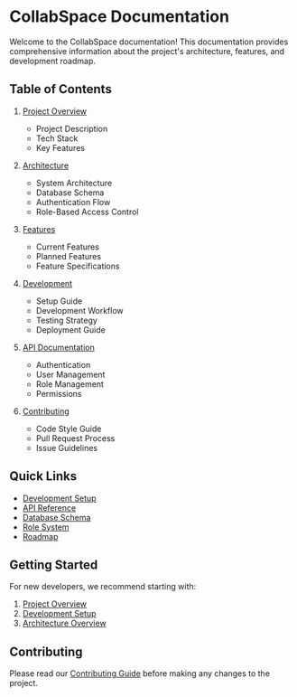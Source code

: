 # CollabSpace Documentation

Welcome to the CollabSpace documentation! This documentation provides comprehensive information about the project's architecture, features, and development roadmap.

## Table of Contents

1. [Project Overview](./overview.md)
   - Project Description
   - Tech Stack
   - Key Features

2. [Architecture](./architecture/README.md)
   - System Architecture
   - Database Schema
   - Authentication Flow
   - Role-Based Access Control

3. [Features](./features/README.md)
   - Current Features
   - Planned Features
   - Feature Specifications

4. [Development](./development/README.md)
   - Setup Guide
   - Development Workflow
   - Testing Strategy
   - Deployment Guide

5. [API Documentation](./api/README.md)
   - Authentication
   - User Management
   - Role Management
   - Permissions

6. [Contributing](./contributing.md)
   - Code Style Guide
   - Pull Request Process
   - Issue Guidelines

## Quick Links

- [Development Setup](./development/setup.md)
- [API Reference](./api/reference.md)
- [Database Schema](./architecture/database.md)
- [Role System](./features/roles.md)
- [Roadmap](./roadmap.md)

## Getting Started

For new developers, we recommend starting with:
1. [Project Overview](./overview.md)
2. [Development Setup](./development/setup.md)
3. [Architecture Overview](./architecture/README.md)

## Contributing

Please read our [Contributing Guide](./contributing.md) before making any changes to the project.
